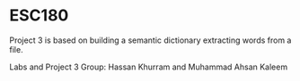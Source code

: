 # ESC180

Project 3 is based on building a semantic dictionary extracting words from a file.

Labs and Project 3 Group: Hassan Khurram and Muhammad Ahsan Kaleem
